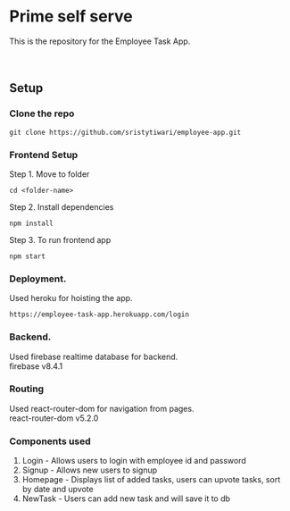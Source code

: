 # Prime self serve
This is the repository for the Employee Task App.  
  <br />
  <br />


## Setup

### Clone the repo  
```
git clone https://github.com/sristytiwari/employee-app.git
```

### Frontend Setup  

Step 1. Move to folder  
```
cd <folder-name>
```  

Step 2. Install dependencies  
```
npm install
``` 

Step 3. To run frontend app  
```
npm start
``` 
### Deployment. 
Used heroku for hoisting the app.
```
https://employee-task-app.herokuapp.com/login
```
### Backend. 
Used firebase realtime database for backend.  
firebase v8.4.1

### Routing
Used react-router-dom for navigation from pages.  
react-router-dom v5.2.0


### Components used
1. Login - Allows users to login with employee id and password
2. Signup - Allows new users to signup 
3. Homepage - Displays list of added tasks, users can upvote tasks, sort by date and upvote
4. NewTask - Users can add new task and will save it to db
